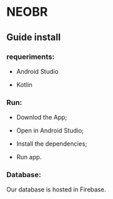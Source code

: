 # NEOBR

## Guide install

### requeriments:

* Android Studio

* Kotlin

### Run:

* Downlod the App;

* Open in Android Studio;

* Install the dependencies;

* Run app.

### Database:

Our database is hosted in Firebase.

